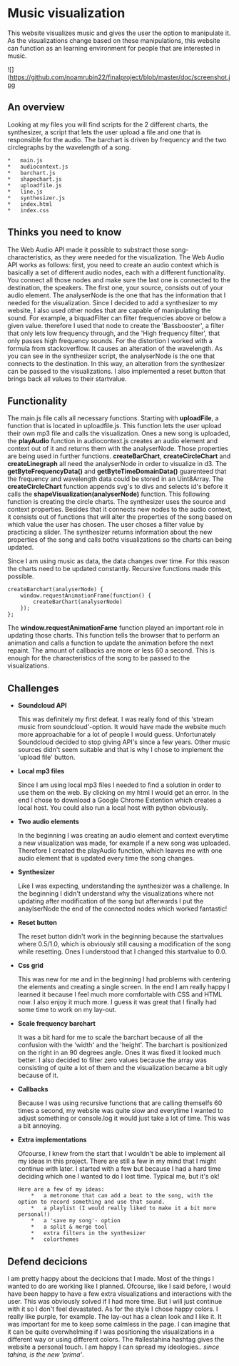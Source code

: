 # Music visualization
This website visualizes music and gives the user the option to manipulate it. As the visualizations change based on these manipulations, this website can function as an learning environment for people that are interested in music.

![](https://github.com/noamrubin22/finalproject/blob/master/doc/screenshot.jpg

## An overview
Looking at my files you will find scripts for the 2 different charts, the synthesizer, a script that lets the user upload a file and one that is responsible for the audio. The barchart is driven by frequency and the two circlegraphs by the wavelength of a song.

	* 	main.js
	*	audiocontext.js
	* 	barchart.js
	* 	shapechart.js
	* 	uploadfile.js
	*	line.js
	*	synthesizer.js
	*	index.html
	*	index.css


## Thinks you need to know 
The Web Audio API made it possible to substract those song-characteristics, as they were needed for the visualization. The Web Audio API works as follows: first, you need to create an audio context which is basically a set of different audio nodes, each with a different functionality. You connect all those nodes and make sure the last one is connected to the destination, the speakers. The first one, your source, consists out of your audio element. The analyserNode is the one that has the information that I needed for the visualization. Since I decided to add a synthesizer to my website, I also used other nodes that are capable of manipulating the sound. For example, a biquadFilter can filter frequencies above or below a given value. therefore I used that node to create the 'Bassbooster', a filter that only lets low frequency through, and the 'High frequency filter', that only passes high frequency sounds. For the distortion I worked with a formula from stackoverflow. It causes an alteration of the wavelength. As you can see in the synthesizer script, the analyserNode is the one that connects to the destination. In this way, an alteration from the synthesizer can be passed to the visualizations.
I also implemented a reset button that brings back all values to their startvalue.

## Functionality
The main.js file calls all necessary functions. Starting with **uploadFile**, a function that is located in uploadfile.js. This function lets the user upload their own mp3 file and calls the visualization. Ones a new song is uploaded, the **playAudio** function in audiocontext.js creates an audio element and context out of it and returns them with the analyserNode. Those properties are being used in further functions. **createBarChart**, **createCircleChart** and **createLinegraph** all need the analyserNode in order to visualize in d3. The **getByteFrequencyData()** and **getByteTimeDomainData()** guarenteed that the frequency and wavelength data could be stored in an Uint8Array. The **createCircleChart** function appends svg's to divs and selects id's before it calls the **shapeVisualization(analyserNode)** function. This following function is creating the circle charts. The synthesizer uses the source and context properties. Besides that it connects new nodes to the audio context, it consists out of functions that will alter the properties of the song based on which value the user has chosen. The user choses a filter value by practicing a slider. The synthesizer returns information about the new properties of the song and calls boths visualizations so the charts can being updated.

Since I am using music as data, the data changes over time. For this reason the charts need to be updated constantly. Recursive functions 
made this possible.

	createBarchart(analyserNode) {
		window.requestAnimationFrame(function() {
			createBarChart(analyserNode)
		});
	};


The **window.requestAnimationFame** function played an important role in updating those charts. This function tells the browser that to perform an animation and calls a function to update the animation before the next repaint. The amount of callbacks are more or less 60 a second. This is enough for the characteristics of the song to be passed to the visualizations. 

## Challenges
*	**Soundcloud API**

	This was definitely my first defeat. I was really fond of this 'stream music from soundcloud'-option. It would have made the website much more approachable for a lot of people I would guess. Unfortunately Soundcloud decided to stop giving API's since a few years. Other music sources didn't seem suitable and that is why I chose to implement the 'upload file' button. 

*	**Local mp3 files**

	Since I am using local mp3 files I needed to find a solution in order to use them on the web. By clicking on my html I would get an error. In the end I chose to download a Google Chrome Extention which creates a local host. You could also run a local host with python obviously.

*	**Two audio elements**

	In the beginning I was creating an audio element and context everytime a new visualization was made, for example if a new song was uploaded. Therefore I created the playAudio function, which leaves me with one audio element that is updated every time the song changes. 
	
*	**Synthesizer**

	Like I was expecting, understanding the synthesizer was a challenge. In the beginning I didn't understand why the visualizations where not updating after modification of the song but afterwards I put the anaylserNode the end of the connected nodes which worked fantastic! 

*	**Reset button**

	The reset button didn't work in the beginning because the startvalues where 0.5/1.0, which is obviously still causing a modification of the song while resetting. Ones I understood that I changed this startvalue to 0.0. 

*	**Css grid**
	
	This was new for me and in the beginning I had problems with centering the elements and creating a single screen. In the end I am really happy I learned it because I feel much more comfortable with CSS and HTML now. I also enjoy it much more. I guess it was great that I finally had some time to work on my lay-out. 

*	**Scale frequency barchart**

	It was a bit hard for me to scale the barchart because of all the confusion with the 'width' and the 'height'. The barchart is positionized on the right in an 90 degrees angle. Ones it was fixed it looked much better. I also decided to filter zero values because the array was consisting of quite a lot of them and the visualization became a bit ugly because of it.

*	**Callbacks**

	Because I was using recursive functions that are calling themselfs 60 times a second, my website was quite slow and everytime I wanted to adjust something or console.log it would just take a lot of time. This was a bit annoying. 

*	**Extra implementations**

	Ofcourse, I knew from the start that I wouldn't be able to implement all my ideas in this project. There are still a few in my mind that I might continue with later. I started with a few but because I had a hard time deciding which one I wanted to do I lost time. Typical me, but it's ok!

		Here are a few of my ideas:
			*	a metronome that can add a beat to the song, with the option to record something and use that sound. 
			*	a playlist (I would really liked to make it a bit more personal!)
			*	a 'save my song'- option
			*	a split & merge tool 
			*	extra filters in the synthesizer
			*	colorthemes

## Defend decicions 
I am pretty happy about the decicions that I made. Most of the things I wanted to do are working like I planned. Ofcourse, like I said before, I would have been happy to have a few extra visualizations and interactions with the user. This was obviously solved if I had more time. But I will just continue with it so I don't feel devastated. As for the style I chose happy colors. I really like purple, for example. The lay-out has a clean look and I like it. It was important for me to keep some calmless in the page. I can imagine that it can be quite overwhelming if I was positioning the visualizations in a different way or using different colors. The #allestahina hashtag gives the website a personal touch. I am happy I can spread my ideologies.. *since tahina, is the new 'prima'*.
